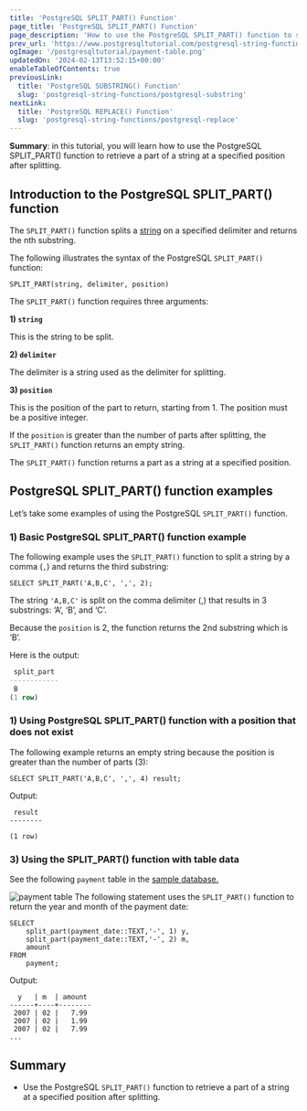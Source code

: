 ```yaml
---
title: 'PostgreSQL SPLIT_PART() Function'
page_title: 'PostgreSQL SPLIT_PART() Function'
page_description: 'How to use the PostgreSQL SPLIT_PART() function to split a string based on a specified delimiter and return the nth substring.'
prev_url: 'https://www.postgresqltutorial.com/postgresql-string-functions/postgresql-split_part/'
ogImage: '/postgresqltutorial/payment-table.png'
updatedOn: '2024-02-13T13:52:15+00:00'
enableTableOfContents: true
previousLink:
  title: 'PostgreSQL SUBSTRING() Function'
  slug: 'postgresql-string-functions/postgresql-substring'
nextLink:
  title: 'PostgreSQL REPLACE() Function'
  slug: 'postgresql-string-functions/postgresql-replace'
---
```


**Summary**: in this tutorial, you will learn how to use the PostgreSQL SPLIT_PART() function to retrieve a part of a string at a specified position after splitting.

## Introduction to the PostgreSQL SPLIT_PART() function

The `SPLIT_PART()` function splits a [string](../postgresql-tutorial/postgresql-char-varchar-text) on a specified delimiter and returns the nth substring.

The following illustrates the syntax of the PostgreSQL `SPLIT_PART()` function:

```phpsql
SPLIT_PART(string, delimiter, position)
```

The `SPLIT_PART()` function requires three arguments:

**1\) `string`**

This is the string to be split.

**2\) `delimiter`**

The delimiter is a string used as the delimiter for splitting.

**3\) `position`**

This is the position of the part to return, starting from 1\. The position must be a positive integer.

If the `position` is greater than the number of parts after splitting, the `SPLIT_PART()` function returns an empty string.

The `SPLIT_PART()` function returns a part as a string at a specified position.

## PostgreSQL SPLIT_PART() function examples

Let’s take some examples of using the PostgreSQL `SPLIT_PART()` function.

### 1\) Basic PostgreSQL SPLIT_PART() function example

The following example uses the `SPLIT_PART()` function to split a string by a comma (`,`) and returns the third substring:

```
SELECT SPLIT_PART('A,B,C', ',', 2);
```

The string `'A,B,C'` is split on the comma delimiter (,) that results in 3 substrings: ‘A’, ‘B’, and ‘C’.

Because the `position` is 2, the function returns the 2nd substring which is ‘B’.

Here is the output:

```sql
 split_part
------------
 B
(1 row)
```

### 1\) Using PostgreSQL SPLIT_PART() function with a position that does not exist

The following example returns an empty string because the position is greater than the number of parts (3\):

```
SELECT SPLIT_PART('A,B,C', ',', 4) result;
```

Output:

```
 result
--------

(1 row)
```

### 3\) Using the SPLIT_PART() function with table data

See the following `payment` table in the [sample database.](../postgresql-getting-started/postgresql-sample-database)

![payment table](/postgresqltutorial/payment-table.png)
The following statement uses the `SPLIT_PART()` function to return the year and month of the payment date:

```
SELECT
    split_part(payment_date::TEXT,'-', 1) y,
    split_part(payment_date::TEXT,'-', 2) m,
    amount
FROM
    payment;
```

Output:

```
  y   | m  | amount
------+----+--------
 2007 | 02 |   7.99
 2007 | 02 |   1.99
 2007 | 02 |   7.99
...
```

## Summary

- Use the PostgreSQL `SPLIT_PART()` function to retrieve a part of a string at a specified position after splitting.
